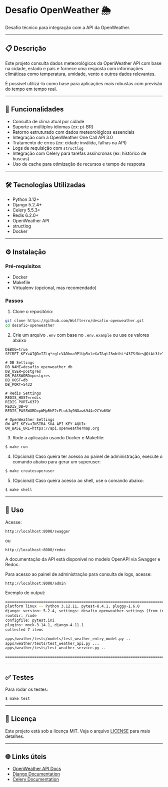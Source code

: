 # Desafio OpenWeather 🌦️
Desafio técnico para integração com a API da OpenWeather.

---

## 📋 Descrição

Este projeto consulta dados meteorológicos da OpenWeather API com base na cidade, estado e país e fornece uma resposta com informações climáticas como temperatura, umidade, vento e outros dados relevantes. 

É possível utilizá-lo como base para aplicações mais robustas com previsão do tempo em tempo real.

---

## 🚀 Funcionalidades

- Consulta de clima atual por cidade
- Suporte a múltiplos idiomas (ex: pt-BR)
- Retorno estruturado com dados meteorológicos essenciais
- Integração com a OpenWeather One Call API 3.0
- Tratamento de erros (ex: cidade inválida, falhas na API)
- Logs de requisição com `structlog`
- Integração com Celery para tarefas assíncronas (ex:
histórico de buscas)
- Uso de cache para otimização de recursos e tempo de resposta

---

## 🛠️ Tecnologias Utilizadas

- Python 3.12+
- Django 5.2.4+
- Celery 5.5.3+
- Redis 6.2.0+
- OpenWeather API
- structlog
- Docker

---

## ⚙️ Instalação

### Pré-requisitos

- Docker
- Makefile
- Virtualenv (opcional, mas recomendado)

### Passos

1. Clone o repositório:

```bash
git clone https://github.com/Wolfterro/desafio-openweather.git
cd desafio-openweather
```

2. Crie um arquivo `.env` com base no `.env.example` ou use os valores abaixo

```env
DEBUG=true
SECRET_KEY=AI@DvIZLq*rglcVADhoa9PlUp5xleXaT&qtJ3mbthL*43ZSfNes@QtAt3feI5Kbie

# DB Settings
DB_NAME=desafio_openweather_db
DB_USER=postgres
DB_PASSWORD=postgres
DB_HOST=db
DB_PORT=5432

# Redis Settings
REDIS_HOST=redis
REDIS_PORT=6379
REDIS_DB=0
REDIS_PASSWORD=pWMpRhE2cFLukJq9NOawk944e2CYw6SW

# OpenWeather Settings
OW_API_KEY=<INSIRA SUA API_KEY AQUI>
OW_BASE_URL=https://api.openweathermap.org
```

3. Rode a aplicação usando Docker e Makefile:

```bash
$ make run
```

4. (Opcional) Caso queira ter acesso ao painel de administração, execute o comando abaixo para gerar um superuser:

```bash
$ make createsuperuser
```

5. (Opcional) Caso queira acesso ao shell, use o comando abaixo:

```bash
$ make shell
```

---

## 🧪 Uso

Acesse:

```
http://localhost:8000/swagger
```

ou

```
http://localhost:8000/redoc
```

A documentação da API está disponível no modelo OpenAPI via Swagger e Redoc.

Para acesso ao painel de administração para consulta de logs, acesse:

```
http://localhost:8000/admin
```

Exemplo de output:

```bash
================================================================================ test session starts =================================================================================
platform linux -- Python 3.12.11, pytest-8.4.1, pluggy-1.6.0
django: version: 5.2.4, settings: desafio_openweather.settings (from ini)
rootdir: /code
configfile: pytest.ini
plugins: mock-3.14.1, django-4.11.1
collected 7 items                                                                                                                                                                    

apps/weather/tests/models/test_weather_entry_model.py ..                                                                                                                       [ 28%]
apps/weather/tests/test_weather_api.py ...                                                                                                                                     [ 71%]
apps/weather/tests/test_weather_service.py ..                                                                                                                                  [100%]

================================================================================= 7 passed in 0.56s ==================================================================================
```


---

## ✅ Testes

Para rodar os testes:

```bash
$ make test
```

---

## 📄 Licença

Este projeto está sob a licença MIT. Veja o arquivo [LICENSE](LICENSE) para mais detalhes.

---

## 🌐 Links úteis

- [OpenWeather API Docs](https://openweathermap.org/api)
- [Django Documentation](https://docs.djangoproject.com/)
- [Celery Documentation](https://docs.celeryq.dev/)